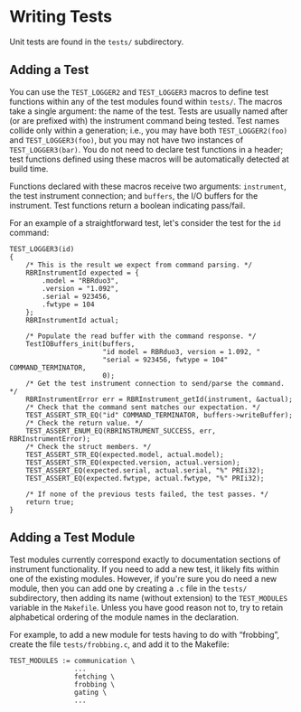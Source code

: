 # Writing Tests

Unit tests are found
in the `tests/` subdirectory.

## Adding a Test

You can use the `TEST_LOGGER2` and `TEST_LOGGER3` macros
to define test functions within any of the test modules
found within `tests/`.
The macros take a single argument:
the name of the test.
Tests are usually named after (or are prefixed with)
the instrument command being tested.
Test names collide only within a generation;
i.e., you may have both `TEST_LOGGER2(foo)`
and `TEST_LOGGER3(foo)`,
but you may not have two instances
of `TEST_LOGGER3(bar)`.
You do not need to declare test functions
in a header;
test functions defined
using these macros
will be automatically detected
at build time.

Functions declared with these macros
receive two arguments:
`instrument`, the test instrument connection;
and `buffers`, the I/O buffers for the instrument.
Test functions return a boolean indicating pass/fail.

For an example of a straightforward test,
let's consider the test for the `id` command:

~~~{.c}
TEST_LOGGER3(id)
{
    /* This is the result we expect from command parsing. */
    RBRInstrumentId expected = {
        .model = "RBRduo3",
        .version = "1.092",
        .serial = 923456,
        .fwtype = 104
    };
    RBRInstrumentId actual;

    /* Populate the read buffer with the command response. */
    TestIOBuffers_init(buffers,
                       "id model = RBRduo3, version = 1.092, "
                       "serial = 923456, fwtype = 104" COMMAND_TERMINATOR,
                       0);
    /* Get the test instrument connection to send/parse the command. */
    RBRInstrumentError err = RBRInstrument_getId(instrument, &actual);
    /* Check that the command sent matches our expectation. */
    TEST_ASSERT_STR_EQ("id" COMMAND_TERMINATOR, buffers->writeBuffer);
    /* Check the return value. */
    TEST_ASSERT_ENUM_EQ(RBRINSTRUMENT_SUCCESS, err, RBRInstrumentError);
    /* Check the struct members. */
    TEST_ASSERT_STR_EQ(expected.model, actual.model);
    TEST_ASSERT_STR_EQ(expected.version, actual.version);
    TEST_ASSERT_EQ(expected.serial, actual.serial, "%" PRIi32);
    TEST_ASSERT_EQ(expected.fwtype, actual.fwtype, "%" PRIi32);

    /* If none of the previous tests failed, the test passes. */
    return true;
}
~~~

## Adding a Test Module

Test modules currently correspond exactly
to documentation sections of instrument functionality.
If you need to add a new test,
it likely fits within one of the existing modules.
However, if you're sure you do need a new module,
then you can add one
by creating a `.c` file in the `tests/` subdirectory,
then adding its name (without extension)
to the `TEST_MODULES` variable in the `Makefile`.
Unless you have good reason not to,
try to retain alphabetical ordering
of the module names in the declaration.

For example,
to add a new module
for tests having to do with “frobbing”,
create the file `tests/frobbing.c`,
and add it to the Makefile:

~~~
TEST_MODULES := communication \
                ...
                fetching \
                frobbing \
                gating \
                ...
~~~
